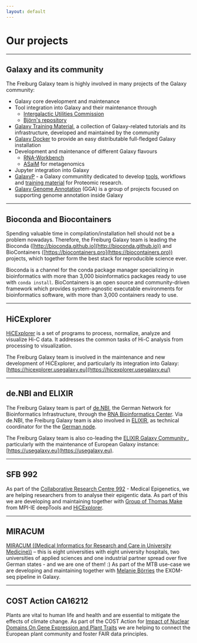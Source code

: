 ```yaml
---
layout: default
---
```


# Our projects

---
<a name="galaxy-community"></a>
## Galaxy and its community

The Freiburg Galaxy team is highly involved in many projects of the Galaxy community:

- Galaxy core development and maintenance
- Tool integration into Galaxy and their maintenance through
    - [Intergalactic Utilities Commission](https://galaxyproject.org/iuc/)
    - [Björn's repository](https://github.com/bgruening/galaxytools)
- [Galaxy Training Material](https://galaxyproject.github.io/training-material/), a collection of Galaxy-related tutorials and its infrastructure, developed and maintained by the community
- [Galaxy Docker](https://github.com/bgruening/docker-galaxy-stable) to provide an easy distributable full-fledged Galaxy installation
- Development and maintenance of different Galaxy flavours
    - [RNA-Workbench](http://bgruening.github.io/galaxy-rna-workbench/) 
    - [ASaiM](http://asaim.readthedocs.io/en/latest/) for metagenomics
- Jupyter integration into Galaxy
- [GalaxyP](http://galaxyp.org) - a Galaxy communitity dedicated to develop [tools](https://github.com/galaxyproteomics/tools-galaxyp), workflows and [training material](http://galaxyproject.github.io/training-material/topics/proteomics/) for Proteomic research.
- [Galaxy Genome Annotation](https://galaxy-genome-annotation.github.io/) (GGA) is a group of projects focused on supporting genome annotation inside Galaxy

---
<a name="bioconda-and-biocontainers"></a>
## Bioconda and Biocontainers

Spending valuable time in compilation/installation hell should not be a problem nowadays. Therefore, the Freiburg Galaxy team is leading the Bioconda ([http://bioconda.github.io](http://bioconda.github.io)) and BioContainers ([https://biocontainers.pro](https://biocontainers.pro)) projects, which together form the best stack for reproducible science ever.

Bioconda is a channel for the conda package manager specializing in bioinformatics with more than 3,000 bioinformatics packages ready to use with `conda install`. BioContainers is an open source and community-driven framework which provides system-agnostic executable environments for bioinformatics software, with more than 3,000 containers ready to use.

---
<a name="hicexplorer"></a>
## HiCExplorer

[HiCExplorer](https://hicexplorer.readthedocs.io/en/documentation/) is a set of programs to process, normalize, analyze and visualize Hi-C data. It addresses the common tasks of Hi-C analysis from processing to visualization.

The Freiburg Galaxy team is involved in the maintenance and new development of HiCExplorer, and particularly its integration into Galaxy: [https://hicexplorer.usegalaxy.eu](https://hicexplorer.usegalaxy.eu/)

---
<a name="denbi-and-elixir"></a>
## de.NBI and ELIXIR

The Freiburg Galaxy team is part of [de.NBI](http://www.denbi.de/), the German Network for Bioinformatics Infrastructure, through the [RNA Bioinformatics Center](http://www.denbi.de/rbc). Via de.NBI, the Freiburg Galaxy team is also involved in [ELIXIR](https://www.elixir-europe.org), as technical coordinator for the the [German node](https://www.elixir-europe.org/about-us/who-we-are/nodes/germany).

The Freiburg Galaxy team is also co-leading the [ELIXIR Galaxy Community
](https://www.elixir-europe.org/communities/galaxy), particularly with the maintenance of European Galaxy instance: [https://usegalaxy.eu](https://usegalaxy.eu).


---
<a name="sfb-992"></a>
## SFB 992

As part of the [Collaborative Research Centre 992](https://www.sfb992.uni-freiburg.de/
) - Medical Epigenetics, we are helping researchers from to analyse their epigentic data. As part of this we are developing and maintaining together with [Group of Thomas Make](http://www.ie-freiburg.mpg.de/de/bioinformaticsfac) from MPI-IE deepTools and [HiCExplorer](https://hicexplorer.readthedocs.io).

---
<a name="miracum"></a>
## MIRACUM

[MIRACUM ((Medical Informatics for Research and Care in University Medicine))](http://www.miracum.org) – this is eight universities with eight university hospitals, two universities of applied sciences and one industrial partner spread over five German states - and we are one of them! :)
As part of the MTB use-case we are developing and maintaining together with [Melanie Börries](https://www.mol-med.uni-freiburg.de/mom/boerries) the EXOM-seq pipeline in Galaxy.

---
<a name="cost-action-indepth"></a>
## COST Action CA16212

Plants are vital to human life and health and are essential to mitigate the effects of climate change. As part of the
COST Action for [Impact of Nuclear Domains On Gene Expression and Plant Traits](http://www.cost.eu/COST_Actions/ca/CA16212)
we are helping to connect the European plant community and foster FAIR data principles.


